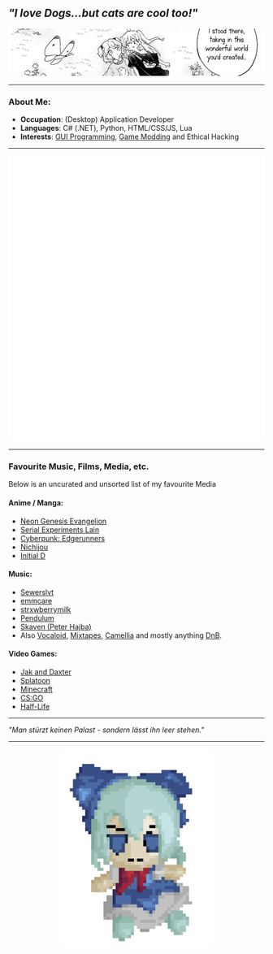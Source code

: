 *"I love Dogs...but cats are cool too!"*
---
![MangaPanel](0038021591_100.png)

---
### About Me:
- **Occupation**: (Desktop) Application Developer
- **Languages**: C# (.NET), Python, HTML/CSS/JS, Lua
- **Interests**: [GUI Programming](https://github.com/iLollek/CTkVisualizer), [Game Modding](https://github.com/iLollek/NRPFarMod) and Ethical Hacking
---
![Metrics](/github-metrics.svg)

---
### Favourite Music, Films, Media, etc.

Below is an uncurated and unsorted list of my favourite Media

#### Anime / Manga:
- [Neon Genesis Evangelion](https://en.wikipedia.org/wiki/Neon_Genesis_Evangelion)
- [Serial Experiments Lain](https://en.wikipedia.org/wiki/Serial_Experiments_Lain)
- [Cyberpunk: Edgerunners](https://en.wikipedia.org/wiki/Cyberpunk:_Edgerunners)
- [Nichijou](https://en.wikipedia.org/wiki/Nichijou)
- [Initial D](https://en.wikipedia.org/wiki/Initial_D)

#### Music:
- [Sewerslvt](https://music.fandom.com/wiki/Sewerslvt)
- [emmcare](https://soundcloud.com/emmcloud)
- [strxwberrymilk](https://soundcloud.com/strxw)
- [Pendulum](https://en.wikipedia.org/wiki/Pendulum_(drum_and_bass_band))
- [Skaven (Peter Hajba)](https://en.wikipedia.org/wiki/Peter_Hajba)
- Also [Vocaloid](https://en.wikipedia.org/wiki/Vocaloid), [Mixtapes](https://www.youtube.com/watch?v=InD4Ev5hZWE), [Camellia](https://en.wikipedia.org/wiki/Camellia_(musician)) and mostly anything [DnB](https://en.wikipedia.org/wiki/Drum_and_bass).

#### Video Games:
- [Jak and Daxter](https://en.wikipedia.org/wiki/Jak_and_Daxter)
- [Splatoon](https://en.wikipedia.org/wiki/Splatoon)
- [Minecraft](https://en.wikipedia.org/wiki/Minecraft)
- [CS:GO](https://en.wikipedia.org/wiki/Counter-Strike:_Global_Offensive)
- [Half-Life](https://en.wikipedia.org/wiki/Half-Life_(series))

---

*"Man stürzt keinen Palast - sondern lässt ihn leer stehen."*

---


<p align="center">
  <img src="/knrel3oet9ia1.gif" width="300" />
</p>
